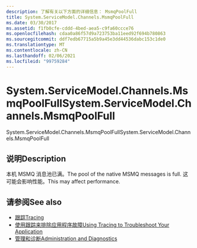 ```yaml
---
description: 了解有关以下方面的详细信息： MsmqPoolFull
title: System.ServiceModel.Channels.MsmqPoolFull
ms.date: 03/30/2017
ms.assetid: f1fb0cfe-cddd-4bed-aea5-c9fa60ccce76
ms.openlocfilehash: cdaa0a86f57d9a723753ba11eed92f694b780863
ms.sourcegitcommit: ddf7edb67715a5b9a45e3dd44536dabc153c1de0
ms.translationtype: MT
ms.contentlocale: zh-CN
ms.lasthandoff: 02/06/2021
ms.locfileid: "99759284"
---
```

# <a name="systemservicemodelchannelsmsmqpoolfull"></a><span data-ttu-id="7332b-103">System.ServiceModel.Channels.MsmqPoolFull</span><span class="sxs-lookup"><span data-stu-id="7332b-103">System.ServiceModel.Channels.MsmqPoolFull</span></span>

<span data-ttu-id="7332b-104">System.ServiceModel.Channels.MsmqPoolFull</span><span class="sxs-lookup"><span data-stu-id="7332b-104">System.ServiceModel.Channels.MsmqPoolFull</span></span>  
  
## <a name="description"></a><span data-ttu-id="7332b-105">说明</span><span class="sxs-lookup"><span data-stu-id="7332b-105">Description</span></span>  

 <span data-ttu-id="7332b-106">本机 MSMQ 消息池已满。</span><span class="sxs-lookup"><span data-stu-id="7332b-106">The pool of the native MSMQ messages is full.</span></span> <span data-ttu-id="7332b-107">这可能会影响性能。</span><span class="sxs-lookup"><span data-stu-id="7332b-107">This may affect performance.</span></span>  
  
## <a name="see-also"></a><span data-ttu-id="7332b-108">请参阅</span><span class="sxs-lookup"><span data-stu-id="7332b-108">See also</span></span>

- [<span data-ttu-id="7332b-109">跟踪</span><span class="sxs-lookup"><span data-stu-id="7332b-109">Tracing</span></span>](index.md)
- [<span data-ttu-id="7332b-110">使用跟踪来排除应用程序故障</span><span class="sxs-lookup"><span data-stu-id="7332b-110">Using Tracing to Troubleshoot Your Application</span></span>](using-tracing-to-troubleshoot-your-application.md)
- [<span data-ttu-id="7332b-111">管理和诊断</span><span class="sxs-lookup"><span data-stu-id="7332b-111">Administration and Diagnostics</span></span>](../index.md)
